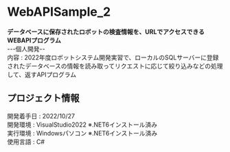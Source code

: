 # WebAPISample_2  
  __データベースに保存されたロボットの検査情報を、URLでアクセスできるWEBAPIプログラム__  
---個人開発--  
内容 : 2022年度ロボットシステム開発実習で、ローカルのSQLサーバーに登録されたデータベースの情報を読み取ってリクエストに応じて絞り込みなどの処理して、返すAPIプログラム

## プロジェクト情報  
開発着手日 : 2022/10/27  
開発環境 : VisualStudio2022 ※.NET6インストール済み  
実行環境 : Windowsパソコン ※.NET6インストール済み  
使用言語 : C#
